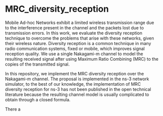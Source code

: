 # MRC_diversity_reception
Mobile Ad-hoc Networks exhibit a limited wireless transmission range due to the interference present in the channel and the packets lost due to transmission errors. In this work, we evaluate the diversity reception technique to overcome the problems that arise with these networks, given their wireless nature. Diversity reception is a common technique in many radio communication systems, fixed or mobile, which improves signal reception quality. We use a single Nakagami-m channel to model the resulting received signal after using Maximum Ratio Combining (MRC) to the copies of the transmitted signal. 

In this repository, we implement the MRC diversity reception over the Nakagami-m channel. The proposal is implemented in the ns-3 network simulator, to the best of our knowledge, the implementation of MRC diversity reception for ns-3 has not been published in the open technical literature because the resulting channel model is usually complicated to obtain through a closed formula. 

There a
